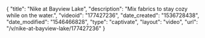 {
    "title": "Nike at Bayview Lake",
    "description": "Mix fabrics to stay cozy while on the water.",
    "videoid": "177427236",
    "date_created": "1536728438",
    "date_modified": "1546466828",
    "type": "captivate",
    "layout": "video",
    "url": "\/v\/nike-at-bayview-lake\/177427236"
}